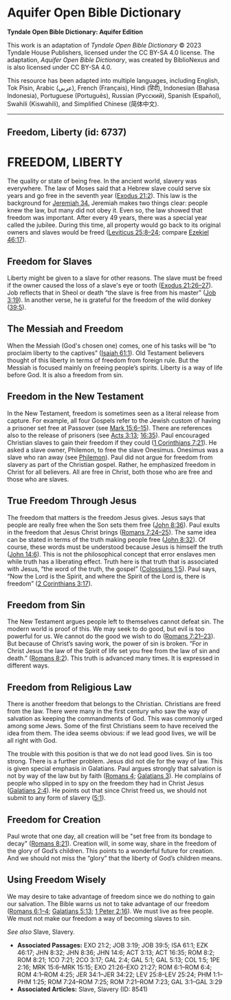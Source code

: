 # Aquifer Open Bible Dictionary

**Tyndale Open Bible Dictionary: Aquifer Edition**

This work is an adaptation of *Tyndale Open Bible Dictionary* © 2023 Tyndale House Publishers, licensed under the CC BY\-SA 4\.0 license. The adaptation, *Aquifer Open Bible Dictionary*, was created by BiblioNexus and is also licensed under CC BY\-SA 4\.0\.

This resource has been adapted into multiple languages, including English, Tok Pisin, Arabic (عربي), French (Français), Hindi (हिंदी), Indonesian (Bahasa Indonesia), Portuguese (Português), Russian (Русский), Spanish (Español), Swahili (Kiswahili), and Simplified Chinese (简体中文).



--------------------------------

## Freedom, Liberty (id: 6737)

FREEDOM, LIBERTY
================

The quality or state of being free. In the ancient world, slavery was everywhere. The law of Moses said that a Hebrew slave could serve six years and go free in the seventh year ([Exodus 21:2](https://ref.ly/Exod21:2)). This law is the background for [Jeremiah 34\.](https://ref.ly/Jer34:1-Jer34:22) Jeremiah makes two things clear: people knew the law, but many did not obey it. Even so, the law showed that freedom was important. After every 49 years, there was a special year called the jubilee. During this time, all property would go back to its original owners and slaves would be freed ([Leviticus 25:8–24](https://ref.ly/Lev25:8-Lev25:24); compare [Ezekiel 46:17](https://ref.ly/Ezek46:17)).

Freedom for Slaves
------------------

Liberty might be given to a slave for other reasons. The slave must be freed if the owner caused the loss of a slave's eye or tooth ([Exodus 21:26–27](https://ref.ly/Exod21:26-Exod21:27)). Job reflects that in Sheol or death “the slave is free from his master” ([Job 3:19](https://ref.ly/Job3:19)). In another verse, he is grateful for the freedom of the wild donkey ([39:5](https://ref.ly/Job39:5)).

The Messiah and Freedom
-----------------------

When the Messiah (God's chosen one) comes, one of his tasks will be “to proclaim liberty to the captives” ([Isaiah 61:1](https://ref.ly/Isa61:1)). Old Testament believers thought of this liberty in terms of freedom from foreign rule. But the Messiah is focused mainly on freeing people’s spirits. Liberty is a way of life before God. It is also a freedom from sin.

Freedom in the New Testament
----------------------------

In the New Testament, freedom is sometimes seen as a literal release from capture. For example, all four Gospels refer to the Jewish custom of having a prisoner set free at Passover (see [Mark 15:6–15](https://ref.ly/Mark15:6-Mark15:15)). There are references also to the release of prisoners (see [Acts 3:13](https://ref.ly/Acts3:13); [16:35](https://ref.ly/Acts16:35)). Paul encouraged Christian slaves to gain their freedom if they could ([1 Corinthians 7:21](https://ref.ly/1Cor7:21)). He asked a slave owner, Philemon, to free the slave Onesimus. Onesimus was a slave who ran away (see [Philemon](https://ref.ly/Phlm1:1-Phlm1:25)). Paul did not argue for freedom from slavery as part of the Christian gospel. Rather, he emphasized freedom in Christ for all believers. All are free in Christ, both those who are free and those who are slaves.

True Freedom Through Jesus
--------------------------

The freedom that matters is the freedom Jesus gives. Jesus says that people are really free when the Son sets them free ([John 8:36](https://ref.ly/John8:36)). Paul exults in the freedom that Jesus Christ brings ([Romans 7:24–25](https://ref.ly/Rom7:24-Rom7:25)). The same idea can be stated in terms of the truth making people free ([John 8:32](https://ref.ly/John8:32)). Of course, these words must be understood because Jesus is himself the truth ([John 14:6](https://ref.ly/John14:6)). This is not the philosophical concept that error enslaves men while truth has a liberating effect. Truth here is that truth that is associated with Jesus, “the word of the truth, the gospel” ([Colossians 1:5](https://ref.ly/Col1:5)). Paul says, “Now the Lord is the Spirit, and where the Spirit of the Lord is, there is freedom” ([2 Corinthians 3:17](https://ref.ly/2Cor3:17)).

Freedom from Sin
----------------

The New Testament argues people left to themselves cannot defeat sin. The modern world is proof of this. We may seek to do good, but evil is too powerful for us. We cannot do the good we wish to do ([Romans 7:21–23](https://ref.ly/Rom7:21-Rom7:23)). But because of Christ’s saving work, the power of sin is broken. “For in Christ Jesus the law of the Spirit of life set you free from the law of sin and death.” ([Romans 8:2](https://ref.ly/Rom8:2)). This truth is advanced many times. It is expressed in different ways.

Freedom from Religious Law
--------------------------

There is another freedom that belongs to the Christian. Christians are freed from the law. There were many in the first century who saw the way of salvation as keeping the commandments of God. This was commonly urged among some Jews. Some of the first Christians seem to have received the idea from them. The idea seems obvious: if we lead good lives, we will be all right with God. 

The trouble with this position is that we do not lead good lives. Sin is too strong. There is a further problem. Jesus did not die for the way of law. This is given special emphasis in Galatians. Paul argues strongly that salvation is not by way of the law but by faith ([Romans 4](https://ref.ly/Rom4:1-Rom4:25); [Galatians 3](https://ref.ly/Gal3:1-Gal3:29)). He complains of people who slipped in to spy on the freedom they had in Christ Jesus ([Galatians 2:4](https://ref.ly/Gal2:4)). He points out that since Christ freed us, we should not submit to any form of slavery ([5:1](https://ref.ly/Gal5:1)).

Freedom for Creation
--------------------

Paul wrote that one day, all creation will be "set free from its bondage to decay" ([Romans 8:21](https://ref.ly/Rom8:21)). Creation will, in some way, share in the freedom of the glory of God’s children. This points to a wonderful future for creation. And we should not miss the “glory” that the liberty of God’s children means.

Using Freedom Wisely
--------------------

We may desire to take advantage of freedom since we do nothing to gain our salvation. The Bible warns us not to take advantage of our freedom ([Romans 6:1–4](https://ref.ly/Rom6:1-Rom6:4); [Galatians 5:13](https://ref.ly/Gal5:13); [1 Peter 2:16](https://ref.ly/1Pet2:16)). We must live as free people. We must not make our freedom a way of becoming slaves to sin.

*See also* Slave, Slavery.

* **Associated Passages:** EXO 21:2; JOB 3:19; JOB 39:5; ISA 61:1; EZK 46:17; JHN 8:32; JHN 8:36; JHN 14:6; ACT 3:13; ACT 16:35; ROM 8:2; ROM 8:21; 1CO 7:21; 2CO 3:17; GAL 2:4; GAL 5:1; GAL 5:13; COL 1:5; 1PE 2:16; MRK 15:6–MRK 15:15; EXO 21:26–EXO 21:27; ROM 6:1–ROM 6:4; ROM 4:1–ROM 4:25; JER 34:1–JER 34:22; LEV 25:8–LEV 25:24; PHM 1:1–PHM 1:25; ROM 7:24–ROM 7:25; ROM 7:21–ROM 7:23; GAL 3:1–GAL 3:29
* **Associated Articles:** Slave, Slavery (ID: 8541)

